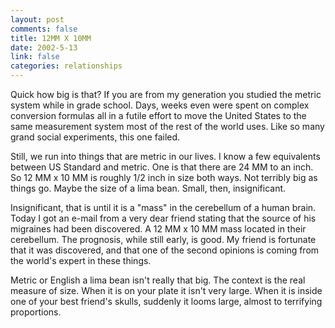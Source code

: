 ```yaml
--- 
layout: post
comments: false
title: 12MM X 10MM
date: 2002-5-13
link: false
categories: relationships
---
```

Quick how big is that? If you are from my generation you studied the metric system while in grade school. Days, weeks even were spent on complex conversion formulas all in a futile effort to move the United States to the same measurement system most of the rest of the world uses. Like so many grand social experiments, this one failed.

Still, we run into things that are metric in our lives. I know a few equivalents between US Standard and metric. One is that there are 24 MM to an inch. So 12 MM x 10 MM is roughly 1/2 inch in size both ways. Not terribly big as things go. Maybe the size of a lima bean. Small, then, insignificant.

Insignificant, that is until it is a "mass" in the cerebellum of a human brain. Today I got an e-mail from a very dear friend stating that the source of his migraines had been discovered. A 12 MM x 10 MM mass located in their cerebellum. The prognosis, while still early, is good. My friend is fortunate that it was discovered, and that one of the second opinions is coming from the world's expert in these things.

Metric or English a lima bean isn't really that big. The context is the real measure of size. When it is on your plate it isn't very large. When it is inside one of your best friend's skulls, suddenly it looms large, almost to terrifying proportions.
